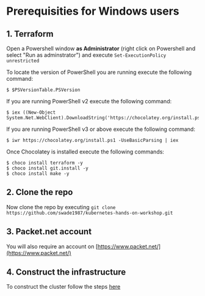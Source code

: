 # Prerequisities for Windows users

## 1. Terraform

Open a Powershell window **as Administrator** (right click on Powershell and select "Run as adminstrator") and execute `Set-ExecutionPolicy unrestricted`

To locate the version of PowerShell you are running execute the following command:

```
$ $PSVersionTable.PSVersion
```

If you are running PowerShell v2 execute the following command:

```
$ iex ((New-Object System.Net.WebClient).DownloadString('https://chocolatey.org/install.ps1'))
```

If you are running PowerShell v3 or above execute the following command:

```
$ iwr https://chocolatey.org/install.ps1 -UseBasicParsing | iex
```

Once Chocolatey is installed execute the following commands:

```
$ choco install terraform -y
$ choco install git.install -y
$ choco install make -y
```

## 2. Clone the repo

Now clone the repo by executing `git clone https://github.com/swade1987/kubernetes-hands-on-workshop.git`

## 3. Packet.net account

You will also require an account on [https://www.packet.net/](https://www.packet.net/)

## 4. Construct the infrastructure

To construct the cluster follow the steps [here](3-build-cluster.md)
